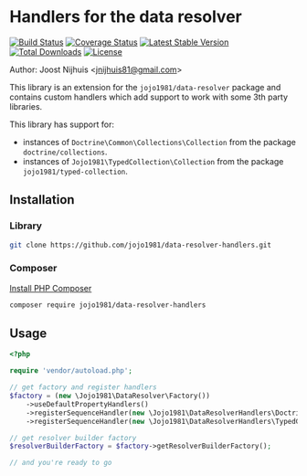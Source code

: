 Handlers for the data resolver 
=====================

[![Build Status](https://travis-ci.com/jojo1981/data-resolver-handlers.svg?branch=master)](https://travis-ci.com/jojo1981/data-resolver-handlers)
[![Coverage Status](https://coveralls.io/repos/github/jojo1981/data-resolver-handlers/badge.svg)](https://coveralls.io/github/jojo1981/data-resolver-handlers)
[![Latest Stable Version](https://poser.pugx.org/jojo1981/data-resolver-handlers/v/stable)](https://packagist.org/packages/jojo1981/data-resolver-handlers)
[![Total Downloads](https://poser.pugx.org/jojo1981/data-resolver-handlers/downloads)](https://packagist.org/packages/jojo1981/data-resolver-handlers)
[![License](https://poser.pugx.org/jojo1981/data-resolver-handlers/license)](https://packagist.org/packages/jojo1981/data-resolver-handlers)

Author: Joost Nijhuis <[jnijhuis81@gmail.com](mailto:jnijhuis81@gmail.com)>

This library is an extension for the `jojo1981/data-resolver` package and contains custom handlers which add support to work with some 3th party libraries.

This library has support for:
- instances of `Doctrine\Common\Collections\Collection` from the package `doctrine/collections`.
- instances of `Jojo1981\TypedCollection\Collection` from the package `jojo1981/typed-collection`.

## Installation

### Library

```bash
git clone https://github.com/jojo1981/data-resolver-handlers.git
```

### Composer

[Install PHP Composer](https://getcomposer.org/doc/00-intro.md)

```bash
composer require jojo1981/data-resolver-handlers
```

## Usage

```php
<?php

require 'vendor/autoload.php';

// get factory and register handlers
$factory = (new \Jojo1981\DataResolver\Factory())
    ->useDefaultPropertyHandlers()
    ->registerSequenceHandler(new \Jojo1981\DataResolverHandlers\DoctrineCollectionSequenceHandler())
    ->registerSequenceHandler(new \Jojo1981\DataResolverHandlers\TypedCollectionSequenceHandler());

// get resolver builder factory
$resolverBuilderFactory = $factory->getResolverBuilderFactory();

// and you're ready to go
```